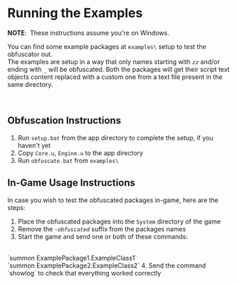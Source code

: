 # Running the Examples

**NOTE**: &nbsp;These instructions assume you're on Windows.

You can find some example packages at `examples\` setup to test the obfuscator out.
<br>
The examples are setup in a way that only names starting with *`zz`* and/or ending with *`_`* will be obfuscated. Both the packages will get their script text objects content replaced with a custom one from a text file present in the same directory.

<br>


## Obfuscation Instructions

1. Run `setup.bat` from the app directory to complete the setup, if you haven't yet
1. Copy `Core.u`, `Engine.u` to the app directory
1. Run `obfuscate.bat` from `examples\`


## In-Game Usage Instructions

In case you wish to test the obfuscated packages in-game, here are the steps:

1. Place the obfuscated packages into the `System` directory of the game
1. Remove the *`-obfuscated`* suffix from the packages names
3. Start the game and send one or both of these commands:
<br>
`summon ExamplePackage1.ExampleClass1`
<br>
`summon ExamplePackage2.ExampleClass2`
4. Send the command `showlog` to check that everything worked correctly